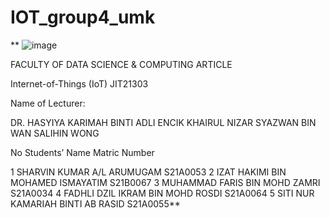 # IOT_group4_umk
**
![image](https://github.com/SharvinKumarArumugam/IOT_group4_umk/assets/93881528/438d7762-345a-47be-9dab-1607b19d4d6b)

FACULTY OF DATA SCIENCE & COMPUTING
ARTICLE

Internet-of-Things (IoT) JIT21303

Name of Lecturer: 

DR. HASYIYA KARIMAH BINTI ADLI
ENCIK KHAIRUL NIZAR SYAZWAN BIN WAN SALIHIN WONG

No	Students’ Name	Matric Number

1	SHARVIN KUMAR A/L ARUMUGAM	S21A0053
2	IZAT HAKIMI BIN MOHAMED ISMAYATIM	S21B0067
3	MUHAMMAD FARIS BIN MOHD ZAMRI	S21A0034
4	FADHLI DZIL IKRAM BIN MOHD ROSDI	S21A0064
5	SITI NUR KAMARIAH BINTI AB RASID	S21A0055**
